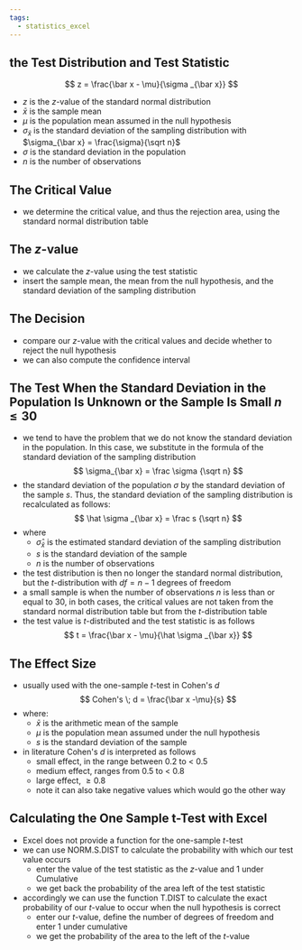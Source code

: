 ```yaml
---
tags:
  - statistics_excel
---
```

## the Test Distribution and Test Statistic
$$
z = \frac{\bar x - \mu}{\sigma _{\bar x}}
$$
- $z$ is the $z$-value of the standard normal distribution
- $\bar x$ is the sample mean
- $\mu$ is the population mean assumed in the null hypothesis
- $\sigma_{\bar x}$ is the standard deviation of the sampling distribution with $\sigma_{\bar x} = \frac{\sigma}{\sqrt n}$ 
- $\sigma$ is the standard deviation in the population 
- $n$ is the number of observations
## The Critical Value
- we determine the critical value, and thus the rejection area, using the standard normal distribution table
## The $z$-value
- we calculate the $z$-value using the test statistic
- insert the sample mean, the mean from the null hypothesis, and the standard deviation of the sampling distribution
## The Decision
- compare our $z$-value with the critical values and decide whether to reject the null hypothesis
- we can also compute the confidence interval
## The Test When the Standard Deviation in the Population Is Unknown or the Sample Is Small $n \leq 30$
- we tend to have the problem that we do not know the standard deviation in the population. In this case, we substitute in the formula of the standard deviation of the sampling distribution
$$
\sigma_{\bar x} = \frac \sigma {\sqrt n}
$$
- the standard deviation of the population $\sigma$ by the standard deviation of the sample $s$. Thus, the standard deviation of the sampling distribution is recalculated as follows:
$$
\hat \sigma _{\bar x}  = \frac s {\sqrt n}
$$
- where 
	- $\hat \sigma _{\bar x}$ is the estimated standard deviation of the sampling distribution
	- $s$ is the standard deviation of the sample
	- $n$ is the number of observations
- the test distribution is then no longer the standard normal distribution, but the $t$-distribution with $df = n - 1$ degrees of freedom
- a small sample is when the number of observations $n$ is less than or equal to 30, in both cases, the critical values are not taken from the standard normal distribution table but from the $t$-distribution table
- the test value is $t$-distributed and the test statistic is as follows
$$
t = \frac{\bar x - \mu}{\hat \sigma _{\bar x}}
$$
## The Effect Size
- usually used with the one-sample $t$-test in Cohen's $d$
$$
Cohen's \; d = \frac{\bar x -\mu}{s}
$$
- where:
	- $\bar x$ is the arithmetic mean of the sample
	- $\mu$ is the population mean assumed under the null hypothesis
	- $s$ is the standard deviation of the sample
- in literature Cohen's $d$ is interpreted as follows
	- small effect, in the range between 0.2 to < 0.5
	- medium effect, ranges from 0.5 to < 0.8
	- large effect,  $\geq 0.8$
	- note it can also take negative values which would go the other way
## Calculating the One Sample t-Test with Excel
- Excel does not provide a function for the one-sample $t$-test
- we can use NORM.S.DIST to calculate the probability with which our test value occurs
	- enter the value of the test statistic as the $z$-value and 1 under Cumulative
	- we get back the probability of the area left of the test statistic
- accordingly we can use the function T.DIST to calculate the exact probability of our $t$-value to occur when the null hypothesis is correct
	- enter our $t$-value, define the number of degrees of freedom and enter 1 under cumulative
	- we get the probability of the area to the left of the $t$-value